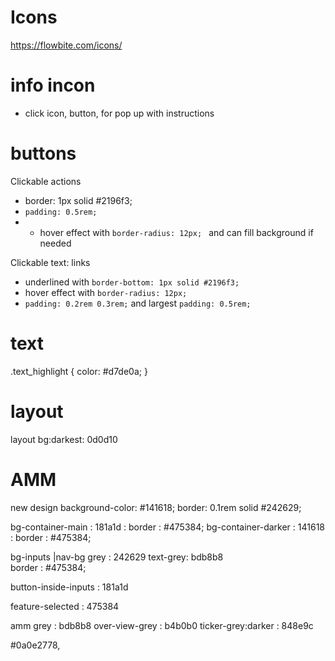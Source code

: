# Icons

https://flowbite.com/icons/

# info incon

- click icon, button, for pop up with instructions

# buttons

Clickable actions

- border: 1px solid #2196f3;
- `padding: 0.5rem;`
- - hover effect with `border-radius: 12px; ` and can fill background if needed

Clickable text: links

- underlined with `border-bottom: 1px solid #2196f3;`
- hover effect with `border-radius: 12px; `
- `padding: 0.2rem 0.3rem;` and largest `padding: 0.5rem;`

# text

.text_highlight {
color: #d7de0a;
}

# layout

layout bg:darkest: 0d0d10

# AMM

new design
background-color: #141618;
border: 0.1rem solid #242629;

bg-container-main : 181a1d : border : #475384;
bg-container-darker : 141618 : border : #475384;

bg-inputs |nav-bg grey : 242629
text-grey: bdb8b8  
border : #475384;

button-inside-inputs : 181a1d

feature-selected : 475384

amm grey : bdb8b8
over-view-grey : b4b0b0
ticker-grey:darker : 848e9c

#0a0e2778,
